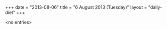 +++
date = "2013-08-06"
title = "6 August 2013 (Tuesday)"
layout = "daily-diet"
+++


\<no entries\>
